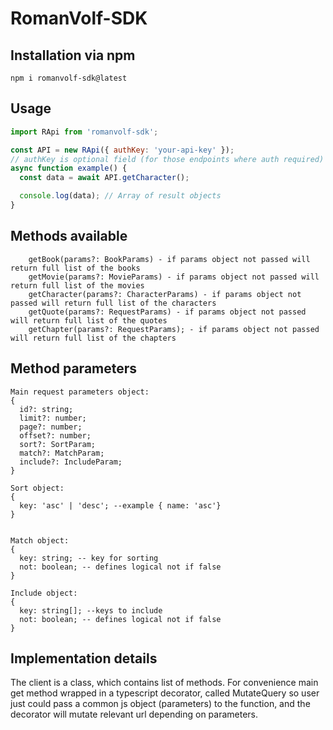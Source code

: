 # RomanVolf-SDK

## Installation via npm

```angular2html
npm i romanvolf-sdk@latest
```

## Usage

```js
import RApi from 'romanvolf-sdk';

const API = new RApi({ authKey: 'your-api-key' });
// authKey is optional field (for those endpoints where auth required)
async function example() {
  const data = await API.getCharacter();

  console.log(data); // Array of result objects
}
```
## Methods available

```
    getBook(params?: BookParams) - if params object not passed will return full list of the books
    getMovie(params?: MovieParams) - if params object not passed will return full list of the movies
    getCharacter(params?: CharacterParams) - if params object not passed will return full list of the characters
    getQuote(params?: RequestParams) - if params object not passed will return full list of the quotes
    getChapter(params?: RequestParams); - if params object not passed will return full list of the chapters
```
## Method parameters

```
Main request parameters object:
{
  id?: string;
  limit?: number;
  page?: number;
  offset?: number;
  sort?: SortParam;
  match?: MatchParam;
  include?: IncludeParam;
}

Sort object:
{
  key: 'asc' | 'desc'; --example { name: 'asc'}
}


Match object:
{
  key: string; -- key for sorting
  not: boolean; -- defines logical not if false 
}

Include object:
{
  key: string[]; --keys to include
  not: boolean; -- defines logical not if false 
}
```

## Implementation details

The client is a class, which contains list of methods.
For convenience main get method wrapped in a typescript decorator, called MutateQuery so user just could pass
a common js object (parameters) to the function, and the decorator will mutate relevant url depending on parameters.

